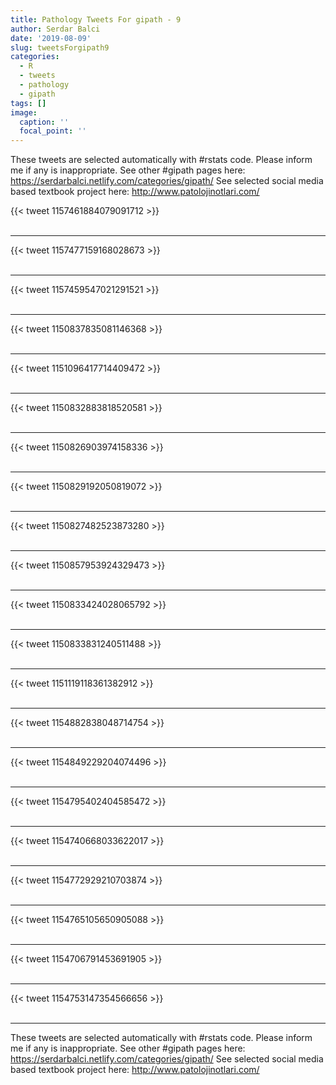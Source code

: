 ```yaml
---
title: Pathology Tweets For gipath - 9
author: Serdar Balci
date: '2019-08-09'
slug: tweetsForgipath9
categories:
  - R
  - tweets
  - pathology
  - gipath
tags: []
image:
  caption: ''
  focal_point: ''
---
```



These tweets are selected automatically with #rstats code. Please inform me if any is inappropriate.
See other #gipath pages here: https://serdarbalci.netlify.com/categories/gipath/ 
See selected social media based textbook project here: http://www.patolojinotlari.com/

{{< tweet 1157461884079091712 >}}
<br>
<br>
<hr>
{{< tweet 1157477159168028673 >}}
<br>
<br>
<hr>
{{< tweet 1157459547021291521 >}}
<br>
<br>
<hr>
{{< tweet 1150837835081146368 >}}
<br>
<br>
<hr>
{{< tweet 1151096417714409472 >}}
<br>
<br>
<hr>
{{< tweet 1150832883818520581 >}}
<br>
<br>
<hr>
{{< tweet 1150826903974158336 >}}
<br>
<br>
<hr>
{{< tweet 1150829192050819072 >}}
<br>
<br>
<hr>
{{< tweet 1150827482523873280 >}}
<br>
<br>
<hr>
{{< tweet 1150857953924329473 >}}
<br>
<br>
<hr>
{{< tweet 1150833424028065792 >}}
<br>
<br>
<hr>
{{< tweet 1150833831240511488 >}}
<br>
<br>
<hr>
{{< tweet 1151119118361382912 >}}
<br>
<br>
<hr>
{{< tweet 1154882838048714754 >}}
<br>
<br>
<hr>
{{< tweet 1154849229204074496 >}}
<br>
<br>
<hr>
{{< tweet 1154795402404585472 >}}
<br>
<br>
<hr>
{{< tweet 1154740668033622017 >}}
<br>
<br>
<hr>
{{< tweet 1154772929210703874 >}}
<br>
<br>
<hr>
{{< tweet 1154765105650905088 >}}
<br>
<br>
<hr>
{{< tweet 1154706791453691905 >}}
<br>
<br>
<hr>
{{< tweet 1154753147354566656 >}}
<br>
<br>
<hr>


These tweets are selected automatically with #rstats code. Please inform me if any is inappropriate.
See other #gipath pages here: https://serdarbalci.netlify.com/categories/gipath/ 
See selected social media based textbook project here: http://www.patolojinotlari.com/
